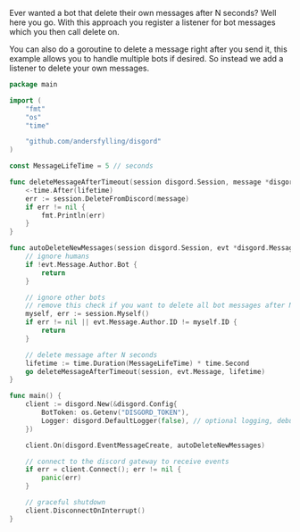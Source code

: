 Ever wanted a bot that delete their own messages after N seconds? Well here you go.
With this approach you register a listener for bot messages which you then call delete on.

You can also do a goroutine to delete a message right after you send it, this example allows you to handle multiple bots if desired. So instead we add a listener to delete your own messages.


```go
package main

import (
	"fmt"
	"os"
	"time"

	"github.com/andersfylling/disgord"
)

const MessageLifeTime = 5 // seconds

func deleteMessageAfterTimeout(session disgord.Session, message *disgord.Message, lifetime time.Duration) {
	<-time.After(lifetime)
	err := session.DeleteFromDiscord(message)
	if err != nil {
		fmt.Println(err)
	}
}

func autoDeleteNewMessages(session disgord.Session, evt *disgord.MessageCreate) {
	// ignore humans
	if !evt.Message.Author.Bot {
		return
	}

	// ignore other bots
	// remove this check if you want to delete all bot messages after N seconds
	myself, err := session.Myself()
	if err != nil || evt.Message.Author.ID != myself.ID {
		return
	}

	// delete message after N seconds
	lifetime := time.Duration(MessageLifeTime) * time.Second
	go deleteMessageAfterTimeout(session, evt.Message, lifetime)
}

func main() {
	client := disgord.New(&disgord.Config{
		BotToken: os.Getenv("DISGORD_TOKEN"),
		Logger: disgord.DefaultLogger(false), // optional logging, debug=false
	})

	client.On(disgord.EventMessageCreate, autoDeleteNewMessages)

	// connect to the discord gateway to receive events
	if err = client.Connect(); err != nil {
		panic(err)
	}

	// graceful shutdown
	client.DisconnectOnInterrupt()
}
```
